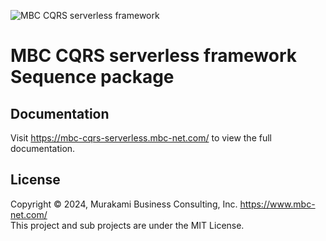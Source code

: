 ![MBC CQRS serverless framework](https://mbc-cqrs-serverless.mbc-net.com/img/mbc-cqrs-serverless.png)

# MBC CQRS serverless framework Sequence package

## Documentation

Visit https://mbc-cqrs-serverless.mbc-net.com/ to view the full documentation.

## License

Copyright &copy; 2024, Murakami Business Consulting, Inc. https://www.mbc-net.com/  
This project and sub projects are under the MIT License.
